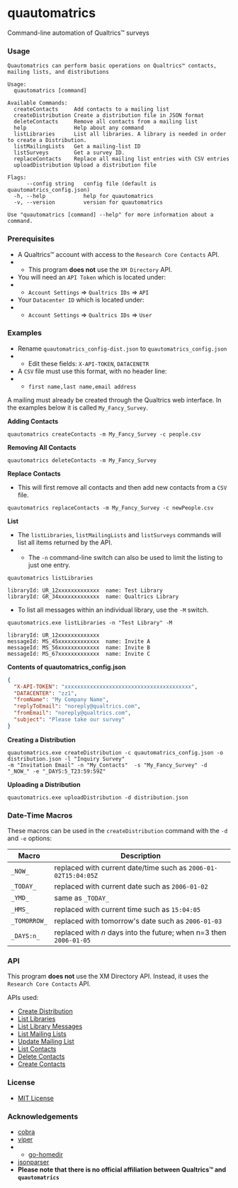 # quautomatrics
Command-line automation of Qualtrics™ surveys

### Usage

```
Quautomatrics can perform basic operations on Qualtrics™ contacts, mailing lists, and distributions

Usage:
  quautomatrics [command]

Available Commands:
  createContacts     Add contacts to a mailing list
  createDistribution Create a distribution file in JSON format
  deleteContacts     Remove all contacts from a mailing list
  help               Help about any command
  listLibraries      List all libraries. A library is needed in order to create a Distribution.
  listMailingLists   Get a mailing-list ID
  listSurveys        Get a survey ID.
  replaceContacts    Replace all mailing list entries with CSV entries
  uploadDistribution Upload a distribution file

Flags:
      --config string   config file (default is quautomatrics_config.json)
  -h, --help            help for quautomatrics
  -v, --version         version for quautomatrics

Use "quautomatrics [command] --help" for more information about a command.

```

### Prerequisites
* A Qualtrics™ account with access to the `Research Core Contacts` API.
* * This program **does not** use the `XM Directory` API.
* You will need an `API Token` which is located under:
* * `Account Settings` => `Qualtrics IDs` => `API`
* Your `Datacenter ID` which is located under:
* * `Account Settings` => `Qualtrics IDs` => `User`

### Examples

* Rename `quautomatrics_config-dist.json` to `quautomatrics_config.json`
* * Edit these fields: `X-API-TOKEN`, `DATACENETR`
* A `CSV` file must use this format, with no header line:
* * `first name,last name,email address`
    
A mailing must already be created through the Qualtrics web interface.
In the examples below it is called `My_Fancy_Survey`.

**Adding Contacts**
```shell
quautomatrics createContacts -m My_Fancy_Survey -c people.csv
```

**Removing All Contacts**
```shell
quautomatrics deleteContacts -m My_Fancy_Survey
```

**Replace Contacts**
* This will first remove all contacts and then add new contacts from a `CSV` file.

```shell
quautomatrics replaceContacts -m My_Fancy_Survey -c newPeople.csv
```

**List**
* The `listLibraries`, `listMailingLists` and `listSurveys` commands will list all items returned by the API.
* * The `-n` command-line switch can also be used to limit the listing to just one entry.
    
```shell
quautomatrics listLibraries

libraryId: UR_12xxxxxxxxxxxxx  name: Test Library
libraryId: GR_34xxxxxxxxxxxxx  name: Qualtrics Library
```

* To list all messages within an individual library, use the `-M` switch.

```shell
quautomatrics.exe listLibraries -n "Test Library" -M

libraryId: UR_12xxxxxxxxxxxxx
messageId: MS_45xxxxxxxxxxxxx  name: Invite A
messageId: MS_56xxxxxxxxxxxxx  name: Invite B
messageId: MS_67xxxxxxxxxxxxx  name: Invite C
```

**Contents of quautomatrics_config.json**
```json
{
  "X-API-TOKEN": "xxxxxxxxxxxxxxxxxxxxxxxxxxxxxxxxxxxxxxxx",
  "DATACENTER": "zz1",
  "fromName": "My Company Name",
  "replyToEmail": "noreply@qualtrics.com",
  "fromEmail": "noreply@qualtrics.com",
  "subject": "Please take our survey"
}
```

**Creating a Distribution**
```shell
quautomatrics.exe createDistribution -c quautomatrics_config.json -o distribution.json -l "Inquiry Survey" 
-m "Invitation Email" -n "My_Contacts"  -s "My_Fancy_Survey" -d "_NOW_" -e "_DAYS:5_T23:59:59Z"
```

**Uploading a Distribution**
```shell
quautomatrics.exe uploadDistribution -d distribution.json
```

### Date-Time Macros

These macros can be used in the `createDistribution` command with the `-d` and `-e` options:

| Macro         | Description 
|---------------|------------- 
| `_NOW_`       | replaced with current date/time such as `2006-01-02T15:04:05Z` |
| `_TODAY_`     | replaced with current date such as `2006-01-02` |
| `_YMD_`       | same as `_TODAY_` |
| `_HMS_`       | replaced with current time such as `15:04:05` | 
| `_TOMORROW_`  | replaced with tomorrow's date such as `2006-01-03` | 
| `_DAYS:n_`    | replaced with *n* days into the future; when n=3 then `2006-01-05` |

### API

This program **does not** use the XM Directory API. Instead, it uses the `Research Core Contacts` API.

APIs used:

* [Create Distribution](https://api.qualtrics.com/instructions/reference/distributions.json/paths/~1distributions/post)
* [List Libraries](https://api.qualtrics.com/instructions/reference/libraries.json/paths/~1libraries/get)
* [List Library Messages](https://api.qualtrics.com/instructions/reference/libraries.json/paths/~1libraries~1%7BlibraryId%7D~1messages/get)
* [List Mailing Lists](https://api.qualtrics.com/instructions/reference/researchCore.json/paths/~1mailinglists/get)
* [Update Mailing List](https://api.qualtrics.com/instructions/reference/researchCore.json/paths/~1mailinglists~1%7BmailingListId%7D/put)
* [List Contacts](https://api.qualtrics.com/instructions/reference/researchCore.json/paths/~1mailinglists~1%7BmailingListId%7D~1contacts/get)
* [Delete Contacts](https://api.qualtrics.com/instructions/reference/researchCore.json/paths/~1mailinglists~1%7BmailingListId%7D~1contacts~1%7BcontactId%7D/delete)
* [Create Contacts](https://api.qualtrics.com/instructions/reference/researchCore.json/paths/~1mailinglists~1%7BmailingListId%7D~1contacts/post)

### License
* [MIT License](https://github.com/jftuga/quautomatrics/blob/main/LICENSE)

### Acknowledgements
* [cobra](https://github.com/spf13/cobra)
* [viper](https://github.com/spf13/viper)
* * [go-homedir](https://github.com/mitchellh/go-homedir) 
* [jsonparser](https://github.com/buger/jsonparser)
* **Please note that there is no official affiliation between Qualtrics™ and `quautomatrics`**
